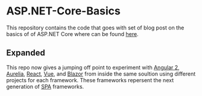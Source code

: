 # ASP.NET-Core-Basics
This repository contains the code that goes with set of blog post on the basics of of ASP.NET Core where can be found [here](http://www.elanderson.net/category/asp-net-core/asp-net-basics/).

## Expanded
This repo now gives a jumping off point to experiment with [Angular 2](https://angular.io/), [Aurelia](http://aurelia.io/), [React](https://reactjs.org/), [Vue](https://vuejs.org/), and [Blazor](https://blazor.net/) from inside the same soultion using different projects for each framework. These frameworks repersent the next generation of [SPA](https://en.wikipedia.org/wiki/Single-page_application) frameworks.
